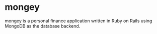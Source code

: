 mongey
======

mongey is a personal finance application written in Ruby on Rails using MongoDB
as the database backend.
